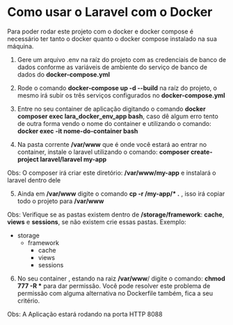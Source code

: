 # Como usar o Laravel com o Docker 

Para poder rodar este projeto com o docker e docker compose é necessário ter tanto o docker quanto o docker compose instalado na 
sua máquina. 

1. Gere um arquivo .env na raíz do projeto com as credenciais de banco de dados conforme as variáveis de ambiente do serviço de banco de dados do **docker-compose.yml**

2. Rode o comando **docker-compose up -d --build** na raíz do projeto, o mesmo irá subir os três serviços configurados no **docker-compose.yml**

3. Entre no seu container de aplicação digitando o comando **docker composer exec lara_docker_env_app bash**, caso dê algum erro tento de outra forma vendo o nome do container e utilizando o comando: **docker exec -it nome-do-container bash** 

4. Na pasta corrente **/var/www** que é onde você estará ao entrar no container, instale o laravel utilizando o comando: **composer create-project laravel/laravel my-app** 

Obs: O composer irá criar este diretório: ****/var/www**/my-app** e instalará o laravel dentro dele

5. Ainda em **/var/www** digite o comando __cp -r /my-app/* .__ , isso irá copiar todo o projeto para **/var/www**

Obs: Verifique se as pastas existem dentro de **/storage/framework**: **cache**, **views** e **sessions**, se não existem crie essas pastas. Exemplo: 

 - storage
    - framework 
        - cache
        - views
        - sessions

6. No seu container , estando na raiz **/var/www**/ digite o comando: __chmod 777 -R *__ para dar permissão. Você pode resolver este problema de permissão com alguma alternativa no Dockerfile também, fica a seu critério. 

Obs: A Aplicação estará rodando na porta HTTP 8088